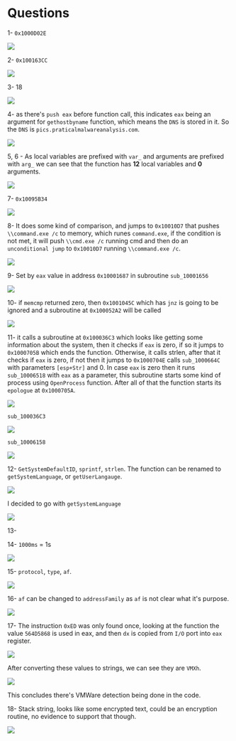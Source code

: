# Questions
1- `0x1000D02E`

![](https://i.imgur.com/63KnHOQ.png)

2- `0x100163CC`

![](https://i.imgur.com/IdDrimc.png)

3- 18

![](https://i.imgur.com/Qs76SAh.png)

4- as there's `push eax` before function call, this indicates `eax` being an argument for `gethostbyname` function, which means the `DNS` is stored in it. So the `DNS` is `pics.praticalmalwareanalysis.com`.

![](https://i.imgur.com/Jokq6ND.png)

5, 6 - As local variables are prefixed with `var_` and arguments are prefixed with `arg_` we can see that the function has **12** local variables and **0** arguments.

![](https://i.imgur.com/IY7ZRhR.png)

7- `0x10095B34`

![](https://i.imgur.com/ECxpj7I.png)

8- It does some kind of comparison, and jumps to `0x10010D7` that pushes `\\command.exe /c` to memory, which runes `command.exe`, if the condition is not met, it will push `\\cmd.exe /c` running cmd and then do an `unconditional jump` to `0x10010D7` running `\\command.exe /c`.

![](https://i.imgur.com/5oFaDCV.png)

9- Set by `eax` value in address `0x10001687` in subroutine `sub_10001656`

![](https://i.imgur.com/VVPycGW.png)

10- if `memcmp` returned zero, then `0x1001045C` which has `jnz` is going to be ignored and a subroutine at `0x100052A2` will be called

![](https://i.imgur.com/vWxVgJP.png)

11- it calls a subroutine at `0x100036C3` which looks like getting some information about the system, then it checks if `eax` is zero, if so it jumps to `0x1000705B` which ends the function. Otherwise, it calls strlen, after that it checks if `eax` is zero, if not then it jumps to `0x1000704E` calls `sub_1000664C` with parameters `[esp+Str]` and 0.
In case `eax` is zero then it runs `sub_10006518` with `eax` as a parameter, this subroutine starts some kind of process using `OpenProcess` function.
After all of that the function starts its `epologue` at `0x1000705A`.


![](https://i.imgur.com/lL67zww.png)

`sub_100036C3`


![](https://i.imgur.com/ktDzWwb.png)

`sub_10006158`


![](https://i.imgur.com/KsnCYYg.png)


12- `GetSystemDefaultID`, `sprintf`, `strlen`. The function can be renamed to `getSystemLanguage`, or `getUserLangauge`.

![](https://i.imgur.com/jhvYeub.png)

I decided to go with `getSystemLanguage`

![](https://i.imgur.com/ONdTIxR.png)

13-

14- `1000ms` = 1s

![](https://i.imgur.com/irJgToX.png)

15- `protocol`, `type`, `af`.

![](https://i.imgur.com/MzE9KiS.png)

16- `af` can be changed to `addressFamily` as `af` is not clear what it's purpose.

![](https://i.imgur.com/nCZkihp.png)

17- The instruction `0xED` was only found once, looking at the function the value `564D5868` is used in eax, and then `dx` is copied from `I/O` port into `eax` register.

![](https://i.imgur.com/itz6bwu.png)


After converting these values to strings, we can see they are `VMXh`.

![](https://i.imgur.com/igxEcso.png)

This concludes there's VMWare detection being done in the code.

18- Stack string, looks like some encrypted text, could be an encryption routine, no evidence to support that though.

![](https://i.imgur.com/mtF5Z9k.png)
